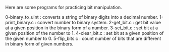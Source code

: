 Here are some programs for practicing bit manipulation.

0-binary_to_uint : converts a string of binary digits into a decimal number.
1-print_binary.c : convert number to binary system.
2-get_bit.c : get bit value at a given position in the binary form of a number.
3-set_bit.c : set bit at a given position of the number to 1.
4-clear_bit.c : set bit at a given position of the given number to 0.
5-flip_bits.c : count number of bits that are different in binary form of given numbers.
